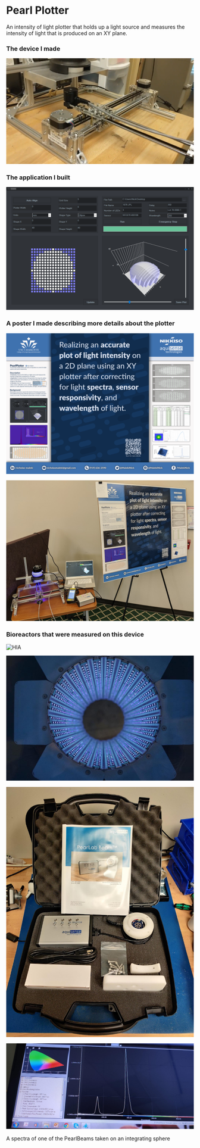 # Pearl Plotter
An intensity of light plotter that holds up a light source and measures the intensity of light that is produced on an XY plane. 

### The device I made
![Device](Device.png)

### The application I built
![Application](App.png)

### A poster I made describing more details about the plotter
![Poster](Poster.png)

![Display](Display.jpg)

### Bioreactors that were measured on this device
![HIA](HighIntensityArray.jpg)

![Reactor](reactoron.png)

![PearlBeam](NASACustomBeam.jpg)

![Spectra](IntegratingSphereSpectra.jpg)

A spectra of one of the PearlBeams taken on an integrating sphere
